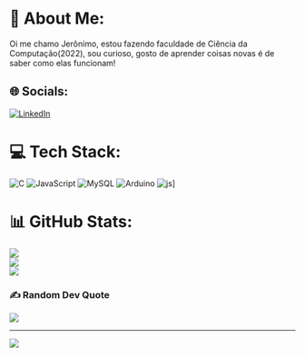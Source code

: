 # 💫 About Me:
Oi me chamo Jerônimo, estou fazendo faculdade de Ciência da Computação(2022), sou curioso, gosto de aprender coisas novas é de saber como elas funcionam!


## 🌐 Socials:
[![LinkedIn](https://img.shields.io/badge/LinkedIn-%230077B5.svg?logo=linkedin&logoColor=white)](https://linkedin.com/in/https://www.linkedin.com/in/jeronimo-noleto-91b251249/) 

# 💻 Tech Stack:
![C](https://img.shields.io/badge/c-%2300599C.svg?style=for-the-badge&logo=c&logoColor=white) ![JavaScript](https://img.shields.io/badge/javascript-%23323330.svg?style=for-the-badge&logo=javascript&logoColor=%23F7DF1E) ![MySQL](https://img.shields.io/badge/mysql-%2300f.svg?style=for-the-badge&logo=mysql&logoColor=white) ![Arduino](https://img.shields.io/badge/-Arduino-00979D?style=for-the-badge&logo=Arduino&logoColor=white)  ![js](https://skillicons.dev/icons?i=js)]

# 📊 GitHub Stats:
![](https://github-readme-stats.vercel.app/api?username=JeronimoNP&theme=merko&hide_border=false&include_all_commits=true&count_private=true)<br/>
![](https://github-readme-streak-stats.herokuapp.com/?user=JeronimoNP&theme=merko&hide_border=false)<br/>
![](https://github-readme-stats.vercel.app/api/top-langs/?username=JeronimoNP&theme=merko&hide_border=false&include_all_commits=true&count_private=true&layout=compact)

### ✍️ Random Dev Quote
![](https://quotes-github-readme.vercel.app/api?type=horizontal&theme=radical)

---
[![](https://visitcount.itsvg.in/api?id=JeronimoNP&icon=0&color=0)](https://visitcount.itsvg.in)

<!-- Proudly created with GPRM ( https://gprm.itsvg.in ) -->
